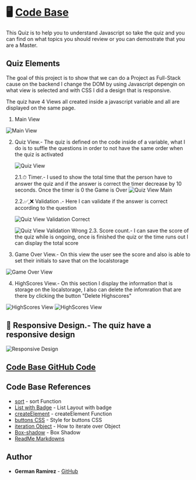# 🖥 [Code Base](https://izaack89.github.io/code-base/)

This Quiz is to help you to understand Javascript so take the quiz and you can find on what topics you should review or you can demostrate that you are a Master.

## Quiz Elements

The goal of this project is to show that we can do a Project as Full-Stack cause on the backend I change the DOM by using Javascript depengin on what view is selected and with CSS I did a design that is responsive.

The quiz have 4 Views all created inside a javascript variable and all are displayed on the same page.

1. Main View

![Main View](./assets/readmeFiles/main_view.png)

2.  Quiz View.- The quiz is defined on the code inside of a variable, what I do is to suffle the questions in order to not have the same order when the quiz is activated

    ![Quiz View](./assets/readmeFiles/quiz_view1.png)

    2.1.⏱ Timer.- I used to show the total time that the person have to answer the quiz and if the answer is correct the timer decrease by 10 seconds. Once the timer is 0 the Game is Over ![Quiz View Main](./assets/readmeFiles/quiz_view_main.png)

    2.2.✅,❌ Validation .- Here I can validate if the answer is correct according to the question

    ![Quiz View Validation Correct](./assets/readmeFiles/quiz_view2.png)

    ![Quiz View Validation Wrong](./assets/readmeFiles/quiz_view3.png) 2.3. Score count.- I can save the score of the quiz while is ongoing, once is finished the quiz or the time runs out I can display the total score

3.  Game Over View.- On this view the user see the score and also is able to set their initials to save that on the localstorage

![Game Over View](./assets/readmeFiles/game_over_view.png)

4. HighScores View.- On this section I display the information that is storage on the localstorage, I also can delete the infomration that are there by clicking the button "Delete Highscores"

![HighScores View](./assets/readmeFiles/scores_view2.png)
![HighScores View](./assets/readmeFiles/scores_view_main.png)

## 📱 Responsive Design.- The quiz have a responsive design

![Responsive Design](./assets/readmeFiles/mobile_view.png)

## [Code Base GitHub Code](https://github.com/izaack89/code-base)

## Code Base References

- [sort](https://developer.mozilla.org/en-US/docs/Web/JavaScript/Reference/Global_Objects/Array/sort) - sort Function
- [List with Badge](https://developer.mozilla.org/fr/docs/Web/CSS/Layout_cookbook/List_group_with_badges) - List Layout with badge
- [createElement](https://developer.mozilla.org/es/docs/Web/API/Document/createElement) - createElement Function
- [buttons CSS](https://www.w3schools.com/css/css3_buttons.asp) - Style for buttons CSS
- [iteration Object](https://stackoverflow.com/questions/14379274/how-to-iterate-over-a-javascript-object) - How to iterate over Object
- [Box-shadow](https://developer.mozilla.org/es/docs/Web/CSS/box-shadow) - Box Shadow
- [ReadMe Markdowns](https://github.com/tchapi/markdown-cheatsheet/blob/master/README.md)

## Author

- **German Ramirez** - [GitHub](https://github.com/izaack89/)
